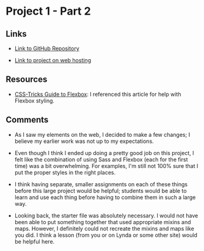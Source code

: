 # Project 1 - Part 2

## Links

- [Link to GitHub Repository](https://github.com/bSquaredweb/project-1_part-2_bellanca-brittany)

- [Link to project on web hosting](http://brittanybellanca.com/advweb2/patternlibrary/)

## Resources

- [CSS-Tricks Guide to Flexbox](https://css-tricks.com/snippets/css/a-guide-to-flexbox/): I referenced this article for help with Flexbox styling.

## Comments

- As I saw my elements on the web, I decided to make a few changes; I believe my earlier work was not up to my expectations.

- Even though I think I ended up doing a pretty good job on this project, I felt like the combination of using Sass and Flexbox (each for the first time) was a bit overwhelming. For examples, I'm still not 100% sure that I put the proper styles in the right places.

- I think having separate, smaller assignments on each of these things before this large project would be helpful; students would be able to learn and use each thing before having to combine them in such a large way.

- Looking back, the starter file was absolutely necessary. I would not have been able to put something together that used appropriate mixins and maps. However, I definitely could not recreate the mixins and maps like you did. I think a lesson (from you or on Lynda or some other site) would be helpful here.
